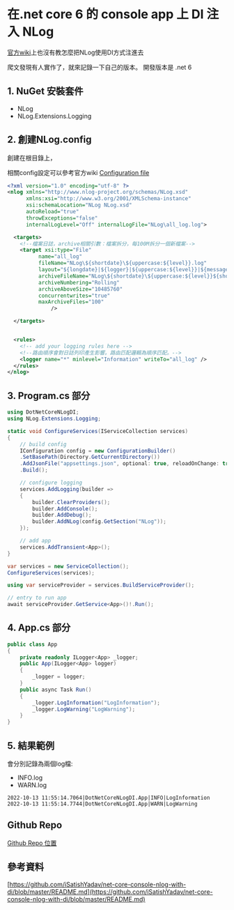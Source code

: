 # 在.net core 6 的 console app 上 DI 注入 NLog

[官方wiki](https://github.com/NLog/NLog.Extensions.Logging/wiki/NLog-configuration-with-appsettings.json)上也沒有教怎麼把NLog使用DI方式注進去

爬文發現有人實作了，就來記錄一下自己的版本。
開發版本是 .net 6

## 1. NuGet 安裝套件

- NLog
- NLog.Extensions.Logging

## 2. 創建NLog.config

創建在根目錄上，

相關config設定可以參考官方wiki [Configuration file](https://github.com/NLog/NLog/wiki/Configuration-file)

```xml
<?xml version="1.0" encoding="utf-8" ?>
<nlog xmlns="http://www.nlog-project.org/schemas/NLog.xsd"
      xmlns:xsi="http://www.w3.org/2001/XMLSchema-instance"
      xsi:schemaLocation="NLog NLog.xsd"
      autoReload="true"
      throwExceptions="false"
      internalLogLevel="Off" internalLogFile="NLog\all_log.log">

  <targets>
    <!--檔案日誌，archive相關引數：檔案拆分，每100M拆分一個新檔案-->
    <target xsi:type="File"
          name="all_log"
          fileName="NLog\${shortdate}\${uppercase:${level}}.log"
          layout="${longdate}|${logger}|${uppercase:${level}}|${message} ${exception}"
          archiveFileName="NLog\${shortdate}\${uppercase:${level}}${shortdate}.{####}.log"
          archiveNumbering="Rolling"
          archiveAboveSize="10485760"
          concurrentwrites="true"
          maxArchiveFiles="100"
              />

  </targets>


  <rules>
    <!-- add your logging rules here -->
    <!--路由順序會對日誌列印產生影響。路由匹配邏輯為順序匹配。-->
    <logger name="*" minlevel="Information" writeTo="all_log" />
  </rules>
</nlog>
```

## 3. Program.cs 部分

```csharp
using DotNetCoreNLogDI;
using NLog.Extensions.Logging;

static void ConfigureServices(IServiceCollection services)
{
    // build config
    IConfiguration config = new ConfigurationBuilder()
    .SetBasePath(Directory.GetCurrentDirectory())
    .AddJsonFile("appsettings.json", optional: true, reloadOnChange: true)
    .Build();

    // configure logging
    services.AddLogging(builder =>
    {
        builder.ClearProviders();
        builder.AddConsole();
        builder.AddDebug();
        builder.AddNLog(config.GetSection("NLog"));
    });

    // add app
    services.AddTransient<App>();
}

var services = new ServiceCollection();
ConfigureServices(services);

using var serviceProvider = services.BuildServiceProvider();

// entry to run app
await serviceProvider.GetService<App>()!.Run();
```

## 4. App.cs 部分
```csharp
public class App
{
    private readonly ILogger<App> _logger;
    public App(ILogger<App> logger)
    {
        _logger = logger;
    }
    public async Task Run()
    {
        _logger.LogInformation("LogInformation");
        _logger.LogWarning("LogWarning");
    }
}
```

## 5. 結果範例

會分別記錄為兩個log檔:
- INFO.log
- WARN.log
  
```
2022-10-13 11:55:14.7064|DotNetCoreNLogDI.App|INFO|LogInformation 
2022-10-13 11:55:14.7744|DotNetCoreNLogDI.App|WARN|LogWarning 
```
## Github Repo

[Github Repo 位置](https://github.com/samamy888/DotNetCoreNLogDI)

## 參考資料

[https://github.com/iSatishYadav/net-core-console-nlog-with-di/blob/master/README.md](https://github.com/iSatishYadav/net-core-console-nlog-with-di/blob/master/README.md)


